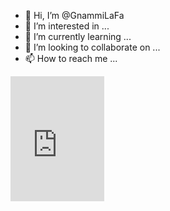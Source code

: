 - 👋 Hi, I’m @GnammiLaFa
- 👀 I’m interested in ...
- 🌱 I’m currently learning ...
- 💞️ I’m looking to collaborate on ...
- 📫 How to reach me ...

<!---
GnammiLaFa/GnammiLaFa is a ✨ special ✨ repository because its `README.md` (this file) appears on your GitHub profile.
You can click the Preview link to take a look at your changes.
--->
<div style="position:relative;width:299px;height:199.33333333333334px;"><iframe src="https://serp.ly/@serpai/badges/free-ai" frameborder="0" scrolling="no" width="150px" height="200px" style="position:absolute;z-index:1;"></iframe><a href="https://serp.ly/@serpai/badge-links/artificial-intelligence-alliance" title="" target="_blank" style="display:block;position:absolute;width:100%;height:100%;z-index:2;"></a></div>
